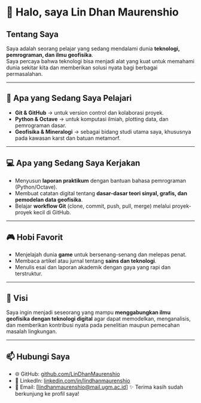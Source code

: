 # 👋 Halo, saya Lin Dhan Maurenshio

## Tentang Saya
Saya adalah seorang pelajar yang sedang mendalami dunia **teknologi, pemrograman, dan ilmu geofisika**.  
Saya percaya bahwa teknologi bisa menjadi alat yang kuat untuk memahami dunia sekitar kita dan memberikan solusi nyata bagi berbagai permasalahan.  

---

## 🌱 Apa yang Sedang Saya Pelajari
- **Git & GitHub** → untuk version control dan kolaborasi proyek.  
- **Python & Octave** → untuk komputasi ilmiah, plotting data, dan pemrograman dasar.  
- **Geofisika & Mineralogi** → sebagai bidang studi utama saya, khususnya pada kawasan karst dan batuan metamorf.  

---

## 💻 Apa yang Sedang Saya Kerjakan
- Menyusun **laporan praktikum** dengan bantuan bahasa pemrograman (Python/Octave).  
- Membuat catatan digital tentang **dasar-dasar teori sinyal, grafis, dan pemodelan data geofisika**.  
- Belajar **workflow Git** (clone, commit, push, pull, merge) melalui proyek-proyek kecil di GitHub.  

---

## 🎮 Hobi Favorit
- Menjelajah dunia **game** untuk bersenang-senang dan melepas penat.  
- Membaca artikel atau jurnal tentang **sains dan teknologi**.  
- Menulis esai dan laporan akademik dengan gaya yang rapi dan terstruktur.  

---

## 🎯 Visi
Saya ingin menjadi seseorang yang mampu **menggabungkan ilmu geofisika dengan teknologi digital** agar dapat memodelkan, menganalisis, dan memberikan kontribusi nyata pada penelitian maupun pemecahan masalah lingkungan.

---

## 📫 Hubungi Saya
- 🌐 GitHub: [github.com/LinDhanMaurenshio](https://github.com/)  
- 💼 LinkedIn: [linkedin.com/in/lindhanmaurenshio](https://www.linkedin.com/)  
- 📧 Email: [lindhanmaurenshio@mail.ugm.ac.id]
✨ Terima kasih sudah berkunjung ke profil saya!